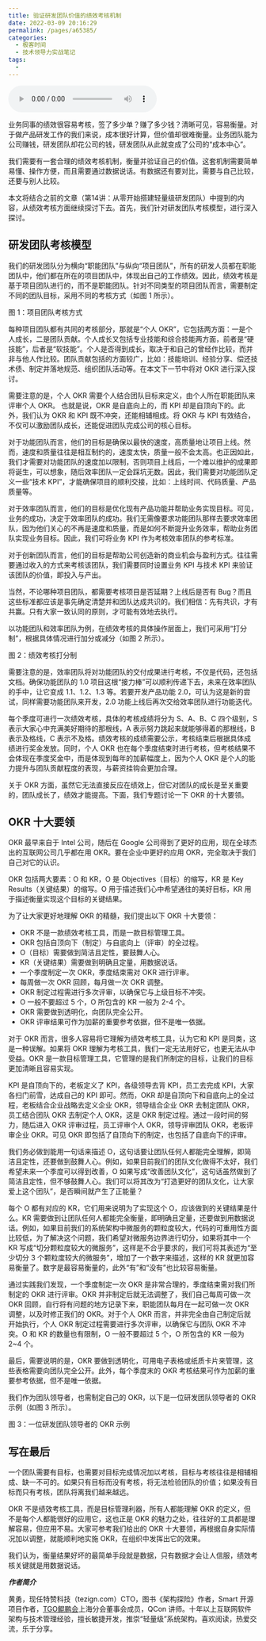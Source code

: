 ```yaml
---
title: 验证研发团队价值的绩效考核机制
date: 2022-03-09 20:16:29
permalink: /pages/a65385/
categories:
  - 极客时间
  - 技术领导力实战笔记
tags:
  - 
---
```

<audio title="第22讲.验证研发团队价值的绩效考核机制" src="https://static001.geekbang.org/resource/audio/c1/8f/c1091c54709fc40cdc43a255910d768f.mp3" controls="controls"></audio> 
<p>业务同事的绩效很容易考核，签了多少单？赚了多少钱？清晰可见，容易衡量。对于做产品研发工作的我们来说，成本很好计算，但价值却很难衡量。业务团队能为公司赚钱，研发团队却花公司的钱，研发团队从此就变成了公司的“成本中心”。</p>
<p>我们需要有一套合理的绩效考核机制，衡量并验证自己的价值。这套机制需要简单易懂、操作方便，而且需要通过数据说话。有数据还有要对比，需要与自己比较，还要与别人比较。</p>
<p>本文将结合之前的文章（第14讲：从零开始搭建轻量级研发团队）中提到的内容，从绩效考核方面继续探讨下去。首先，我们针对研发团队考核模型，进行深入探讨。</p>
<h2>研发团队考核模型</h2>
<p>我们的研发团队分为横向“职能团队”与纵向“项目团队”，所有的研发人员都在职能团队中，他们都在所在的项目团队中，体现出自己的工作绩效。因此，绩效考核是基于项目团队进行的，而不是职能团队。针对不同类型的项目团队而言，需要制定不同的团队目标，采用不同的考核方式（如图 1 所示）。</p>
<p><img src="https://static001.geekbang.org/resource/image/0d/70/0dbe6aa3bf6e9019987769ac6dacd470.png" alt="" /><br />
<span class="orange">图 1：项目团队考核方式</span></p>
<p>每种项目团队都有共同的考核部分，那就是“个人 OKR”，它包括两方面：一是个人成长，二是团队贡献。个人成长又包括专业技能和综合技能两方面，前者是“硬技能”，后者是“软技能”。个人是否得到成长，取决于和自己的曾经作比较，而并非与他人作比较。团队贡献包括的方面较广，比如：技能培训、经验分享、偿还技术债、制定并落地规范、组织团队活动等。在本文下一节中将对 OKR 进行深入探讨。</p>
<p>需要注意的是，个人 OKR 需要个人结合团队目标来定义，由个人所在职能团队来评审个人 OKR。 也就是说，OKR 是自底向上的，而 KPI 却是自顶向下的。此外，我们认为 OKR 和 KPI 既不冲突，还能相辅相成。将 OKR 与 KPI 有效结合，不仅可以激励团队成长，还能促进团队完成公司的核心目标。</p>
<p>对于功能团队而言，他们的目标是确保以最快的速度，高质量地让项目上线。然而，速度和质量往往是相互制约的，速度太快，质量一般不会太高。也正因如此，我们才需要对功能团队的速度加以限制，否则项目上线后，一个难以维护的成果即将诞生，可以想象，随后效率团队一定会踩坑无数。因此，我们需要对功能团队定义一些“技术 KPI”，才能确保项目的顺利交接，比如：上线时间、代码质量、产品质量等。</p>
<p>对于效率团队而言，他们的目标是优化现有产品功能并帮助业务实现目标。可见，业务的成功，决定于效率团队的成功。我们无需像要求功能团队那样去要求效率团队，因为他们关心的不再是速度和质量，而是如何不断提升业务效率，帮助业务团队实现业务目标。因此，我们可将业务 KPI 作为考核效率团队的参考标准。</p>
<p>对于创新团队而言，他们的目标是帮助公司创造新的商业机会与盈利方式。往往需要通过收入的方式来考核该团队，我们需要同时设置业务 KPI 与技术 KPI 来验证该团队的价值，即投入与产出。</p>
<p>当然，不论哪种项目团队，都需要考核项目是否延期？上线后是否有 Bug？而且这些标准都应该是事先确定清楚并和团队达成共识的。我们相信：先有共识，才有共赢。只有大家一致认同的原则，才可能有效地去执行。</p>
<p>以功能团队和效率团队为例，在绩效考核的具体操作层面上，我们可采用“打分制”，根据具体情况进行加分或减分（如图 2 所示）。</p>
<p><img src="https://static001.geekbang.org/resource/image/7b/7a/7b1b0383366fd47ca2fbcf65c8862c7a.png" alt="" /><br />
<span class="orange">图 2：绩效考核打分制</span></p>
<p>需要注意的是，效率团队将对功能团队的交付成果进行考核，不仅是代码，还包括文档。确保功能团队的 1.0 项目这根“接力棒”可以顺利传递下去，未来在效率团队的手中，让它变成 1.1、1.2、1.3 等。若要开发产品功能 2.0，可认为这是新的尝试，同样需要功能团队来开发，2.0 功能上线后再次交给效率团队进行功能迭代。</p>
<p>每个季度可进行一次绩效考核，具体的考核成绩将分为 S、A、B、C 四个级别，S 表示大家心中充满美好期待的那根线，A 表示努力跳起来就能够得着的那根线，B 表示及格线，C 表示不及格。绩效考核的成绩需要公示，考核结束后根据具体成绩进行奖金发放。同时，个人 OKR 也在每个季度结束时进行考核，但考核结果不会体现在季度奖金中，而是体现到每年的加薪幅度上，因为个人 OKR 是个人的能力提升与团队贡献程度的表现，与薪资挂钩会更加合理。</p>
<p>关于 OKR 方面，虽然它无法直接反应在绩效上，但它对团队的成长是至关重要的，团队成长了，绩效才能提高。下面，我们专题讨论一下 OKR 的十大要领。</p>
<!-- [[[read_end]]] -->
<h2>OKR 十大要领</h2>
<p>OKR 最早来自于 Intel 公司，随后在 Google 公司得到了更好的应用，现在全球杰出的互联网公司几乎都在用 OKR。要在企业中更好的应用 OKR，完全取决于我们自己对它的认识。</p>
<p>OKR 包括两大要素：O 和 KR，O 是 Objectives（目标）的缩写，KR 是 Key Results（关键结果）的缩写。O 用于描述我们心中希望通往的美好目标，KR 用于描述衡量实现这个目标的关键结果。</p>
<p>为了让大家更好地理解 OKR 的精髓，我们提出以下 OKR 十大要领：</p>
<ul>
<li>OKR 不是一款绩效考核工具，而是一款目标管理工具。</li>
<li>OKR 包括自顶向下（制定）与自底向上（评审）的全过程。</li>
<li>O（目标）需要做到简洁且定性，要鼓舞人心。</li>
<li>KR（关键结果）需要做到明确且定量，用数据说话。</li>
<li>一个季度制定一次 OKR，季度结束需对 OKR 进行评审。</li>
<li>每周做一次 OKR 回顾，每月做一次 OKR 调整。</li>
<li>OKR 制定过程需进行多次评审，以确保它与上级目标不冲突。</li>
<li>O 一般不要超过 5 个，O 所包含的 KR 一般为 2-4 个。</li>
<li>OKR 需要做到透明化，向团队完全公开。</li>
<li>OKR 评审结果可作为加薪的重要参考依据，但不是唯一依据。</li>
</ul>
<p>对于 OKR 而言，很多人容易将它理解为绩效考核工具，认为它和 KPI 是同类，这是一种误解。如果将 OKR 理解为考核工具，我们一定无法用好它，也更无法从中受益。OKR 是一款目标管理工具，它管理的是我们所制定的目标，让我们的目标更加清晰且容易实现。</p>
<p>KPI 是自顶向下的，老板定义了 KPI，各级领导去背 KPI，员工去完成 KPI，大家各扫门前雪，达成自己的 KPI 即可。然而，OKR 却是自顶向下和自底向上的全过程，老板结合企业战略去定义企业 OKR，领导结合企业 OKR 去制定团队 OKR，员工结合团队 OKR 去制定个人 OKR，这是 OKR 制定过程。通过一段时间的努力，随后进入 OKR 评审过程，员工评审个人 OKR，领导评审团队 OKR，老板评审企业 OKR。可见 OKR 即包括了自顶向下的制定，也包括了自底向下的评审。</p>
<p>我们务必做到能用一句话来描述 O，这句话要让团队任何人都能完全理解，即简洁且定性，还要做到鼓舞人心。例如，如果目前我们的团队文化做得不太好，我们希望未来一个季度可以得到改善，O 如果写成“改善团队文化”，这句话虽然做到了简洁且定性，但不够鼓舞人心。我们可以将其改为“打造更好的团队文化，让大家爱上这个团队”，是否瞬间就产生了正能量？</p>
<p>每个 O 都有对应的 KR，它们用来说明为了实现这个 O，应该做到的关键结果是什么。KR 需要做到让团队任何人都能完全衡量，即明确且定量，还要做到用数据说话。例如，如果目前我们的系统架构中微服务的颗粒度较大，代码的可重用性方面比较低，为了解决这个问题，我们希望对微服务边界进行切分，如果将其中一个 KR 写成“切分颗粒度较大的微服务”，这样是不合乎要求的，我们可将其表述为“至少切分 3 个颗粒度较大的微服务”，增加了一个数字来描述，这样的 KR 就更加容易衡量了。数字是最容易衡量的，此外“有”和“没有”也比较容易衡量。</p>
<p>通过实践我们发现，一个季度制定一次 OKR 是非常合理的，季度结束需对我们所制定的 OKR 进行评审。OKR 并非制定后就无法调整了，我们自己每周可做一次 OKR 回顾，自行将有问题的地方记录下来，职能团队每月在一起可做一次 OKR 调整，以及时修正我们的 OKR。对于个人 OKR 而言，并非完全由自己制定后就开始执行，个人 OKR 制定过程需要进行多次评审，以确保它与团队 OKR 不冲突。O 和 KR 的数量也有限制，O 一般不要超过 5 个，O 所包含的 KR 一般为 2~4 个。</p>
<p>最后，需要说明的是，OKR 要做到透明化，可用电子表格或纸质卡片来管理，这些表格需要向团队完全公开。此外，每个季度末的 OKR 考核结果可作为加薪的重要参考依据，但不是唯一依据。</p>
<p>我们作为团队领导者，也需制定自己的 OKR，以下是一位研发团队领导者的 OKR 示例（如图 3 所示）。</p>
<p><img src="https://static001.geekbang.org/resource/image/b8/6c/b888d7ad5d1f701f78be4693709a6e6c.png" alt="" /><br />
<span class="orange">图 3：一位研发团队领导者的 OKR 示例</span></p>
<h2>写在最后</h2>
<p>一个团队需要有目标，也需要对目标完成情况加以考核，目标与考核往往是相辅相成、缺一不可的。如果只有目标而没有考核，将无法检验团队的价值；如果没有目标而只有考核，团队将离我们越来越远。</p>
<p>OKR 不是绩效考核工具，而是目标管理利器，所有人都能理解 OKR 的定义，但不是每个人都能很好的应用它，这也正是 OKR 的魅力之处，往往好的工具都是理解容易，但应用不易。大家可参考我们给出的 OKR 十大要领，再根据自身实际情况加以调整，就能顺利地实施 OKR，在组织中发挥出它的效果。</p>
<p>我们认为，衡量结果好坏的最简单手段就是数据，只有数据才会让人信服，绩效考核关键就是用数据说话。</p>
<p><em><strong>作者简介</strong></em></p>
<p>黄勇，现任特赞科技（tezign.com）CTO，图书《架构探险》作者，Smart 开源项目作者，<a href="http://tgo.geekbang.org">TGO鲲鹏会</a>上海分会董事会成员，QCon 讲师。十年以上互联网软件架构与技术管理经验，擅长敏捷开发，推崇“轻量级”系统架构。喜欢阅读，热爱交流，乐于分享。</p>
<p></p>
